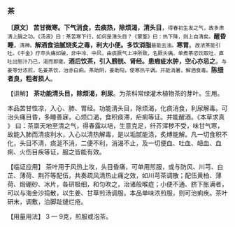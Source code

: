 ### 茶

**〔原文〕  苦甘微寒。下气消食，去痰热，除烦渴，清头目**，<small>得春初生发之气，故多肃清上膈之功。《汤液》曰：茶苦寒下行，如何是清头目？《蒙筌》曰：热下降，则上自清矣。</small>**醒昏睡**，<small>清神。</small>**解酒食油腻烧炙之毒，利大小便。多饮消脂**<small>最能去油。</small>**寒胃**。<small>故浓茶能引吐。《千金》疗卒头痛如破，非中冷、中风，由痰厥气上冲所致，名厥头痛，单煮茶恣饮取吐，直吐出胆汁乃已，渴而即瘥。</small>**酒后饮茶，引入膀胱、肾经。患瘕疵水肿，空心亦忌之**。<small>与姜等分浓煎，名姜茶饮，治赤白痢。茶助阴，姜助阳，使寒热平调。并能消暑，解酒食毒。</small>**陈细者良，粗者损人**。

【讲解】   **茶功能清头目，除烦渴，利尿**。为茶科常绿灌木植物茶的芽叶。生用。

   本品苦甘性凉，入心、肺、胃经。功能清头目，除烦渴，化痰消食，利尿解毒。可治头痛目昏，多睡善寐，心烦口渴，食积痰滞，疟痢等证。并能醒酒。《本草求真 》 曰：茶禀天地至清之气，得春露以培，生意克足，纤芥滓秽不受，味甘气寒，故能入肺而清痰利水，入心以清热解毒，是以垢腻能涤，炙煿能解。凡一切食积不化，头目不清，痰涎不消，二便不利，消渴不止，及一切便血、吐血、衄血、血痢、火伤目疾等证，服之皆能有效。

【临证应用】   茶叶用于风热上攻，头目昏痛，可单用煎服，或与防风、川芎、白芷、薄荷、荆芥等配伍，共奏疏风清热止痛之效，如川芎茶调散；配伍黄柏、薄荷、煅硼砂、冰片，各研极细，和匀吹之，治诸般喉症；小便不通、脐下胀满者，可以与海金沙捣散，以生姜、甘草煎汤调服。本品单味浓煎服，则可治痢疾。茶叶研末，调敷，治脚趾缝烂疮。

【用量用法】   3 — 9克，煎服或泡茶。
